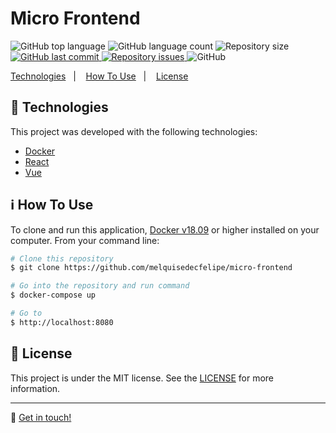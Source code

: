 <h1>Micro Frontend</h1>

<p>
  <img alt="GitHub top language" src="https://img.shields.io/github/languages/top/melquisedecfelipe/micro-frontend.svg">

  <img alt="GitHub language count" src="https://img.shields.io/github/languages/count/melquisedecfelipe/micro-frontend.svg">

  <img alt="Repository size" src="https://img.shields.io/github/repo-size/melquisedecfelipe/micro-frontend.svg">
  
  <a href="https://github.com/melquisedecfelipe/micro-frontend/commits/master">
    <img alt="GitHub last commit" src="https://img.shields.io/github/last-commit/melquisedecfelipe/micro-frontend.svg">
  </a>

  <a href="https://github.com/melquisedecfelipe/micro-frontend/issues">
    <img alt="Repository issues" src="https://img.shields.io/github/issues/melquisedecfelipe/micro-frontend.svg">
  </a>

  <img alt="GitHub" src="https://img.shields.io/github/license/melquisedecfelipe/micro-frontend.svg">
</p>

<p>
  <a href="#rocket-technologies">Technologies</a>&nbsp;&nbsp;&nbsp;|&nbsp;&nbsp;&nbsp;
  <a href="#information_source-how-to-use">How To Use</a>&nbsp;&nbsp;&nbsp;|&nbsp;&nbsp;&nbsp;
  <a href="#memo-license">License</a>
</p>

## :rocket: Technologies

This project was developed with the following technologies:

- [Docker](https://www.docker.com/)
- [React](https://reactjs.org/)
- [Vue](https://vuejs.org/)

## :information_source: How To Use

To clone and run this application, [Docker v18.09](https://www.docker.com/) or higher installed on your computer. From your command line:

```bash
# Clone this repository
$ git clone https://github.com/melquisedecfelipe/micro-frontend

# Go into the repository and run command
$ docker-compose up

# Go to
$ http://localhost:8080
```

## :memo: License

This project is under the MIT license. See the [LICENSE](https://github.com/melquisedecfelipe/micro-frontend/blob/master/LICENSE) for more information.

---

:wave: [Get in touch!](https://www.linkedin.com/in/melquisedecfelipe/)
